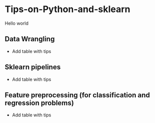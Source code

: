 # Tips-on-Python-and-sklearn

Hello world

## Data Wrangling

* Add table with tips

## Sklearn pipelines

* Add table with tips

## Feature preprocessing (for classification and regression problems)

* Add table with tips

